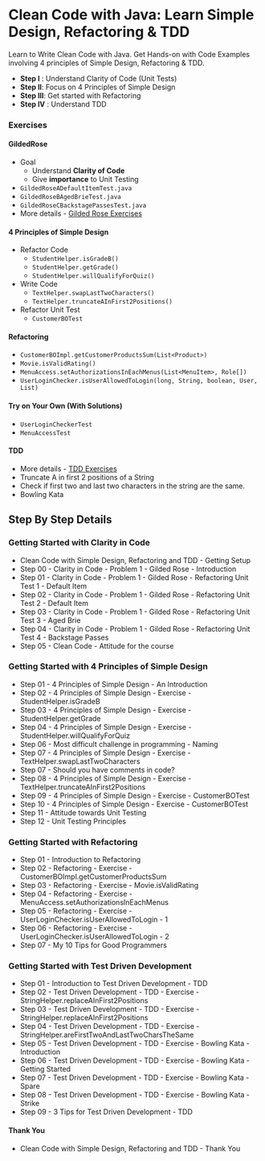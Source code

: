 # Clean Code with Java: Learn Simple Design, Refactoring & TDD

Learn to Write Clean Code with Java. Get Hands-on with Code Examples involving 4 principles of Simple Design, Refactoring & TDD.

- **Step I** : Understand Clarity of Code (Unit Tests)
- **Step II**: Focus on 4 Principles of Simple Design
- **Step III**: Get started with Refactoring
- **Step IV** : Understand TDD

### Exercises

#### GildedRose
- Goal 
	- Understand **Clarity of Code**
	- Give **importance** to Unit Testing
- `GildedRoseADefaultItemTest.java`
- `GildedRoseBAgedBrieTest.java`
- `GildedRoseCBackstagePassesTest.java`
- More details - [Gilded Rose Exercises](https://github.com/in28minutes/clean-code/blob/master/GildedRoseProblemStatement.md)

#### 4 Principles of Simple Design
- Refactor Code
	- `StudentHelper.isGradeB()`
	- `StudentHelper.getGrade()`
	- `StudentHelper.willQualifyForQuiz()`
- Write Code
	- `TextHelper.swapLastTwoCharacters()`
	- `TextHelper.truncateAInFirst2Positions()`
- Refactor Unit Test
	- `CustomerBOTest`

#### Refactoring
- `CustomerBOImpl.getCustomerProductsSum(List<Product>)`
- `Movie.isValidRating()`
- `MenuAccess.setAuthorizationsInEachMenus(List<MenuItem>, Role[])`
- `UserLoginChecker.isUserAllowedToLogin(long, String, boolean, User, List)`

#### Try on Your Own (With Solutions)
- `UserLoginCheckerTest`
- `MenuAccessTest`

#### TDD
- More details - [TDD Exercises](https://github.com/in28minutes/clean-code/blob/master/tdd.md)
- Truncate A in first 2 positions of a String
- Check if first two and last two characters in the string are the same.
- Bowling Kata

## Step By Step Details

### Getting Started with Clarity in Code
- Clean Code with Simple Design, Refactoring and TDD - Getting Setup
- Step 00 - Clarity in Code - Problem 1 - Gilded Rose - Introduction
- Step 01 - Clarity in Code - Problem 1 - Gilded Rose - Refactoring Unit Test 1 - Default Item
- Step 02 - Clarity in Code - Problem 1 - Gilded Rose - Refactoring Unit Test 2 - Default Item
- Step 03 - Clarity in Code - Problem 1 - Gilded Rose - Refactoring Unit Test 3 - Aged Brie
- Step 04 - Clarity in Code - Problem 1 - Gilded Rose - Refactoring Unit Test 4 - Backstage Passes
- Step 05 - Clean Code - Attitude for the course

### Getting Started with 4 Principles of Simple Design
- Step 01 - 4 Principles of Simple Design - An Introduction
- Step 02 - 4 Principles of Simple Design - Exercise - StudentHelper.isGradeB
- Step 03 - 4 Principles of Simple Design - Exercise - StudentHelper.getGrade
- Step 04 - 4 Principles of Simple Design - Exercise - StudentHelper.willQualifyForQuiz
- Step 06 - Most difficult challenge in programming - Naming
- Step 07 - 4 Principles of Simple Design - Exercise - TextHelper.swapLastTwoCharacters
- Step 07 - Should you have comments in code?
- Step 08 - 4 Principles of Simple Design - Exercise - TextHelper.truncateAInFirst2Positions
- Step 09 - 4 Principles of Simple Design - Exercise - CustomerBOTest
- Step 10 - 4 Principles of Simple Design - Exercise - CustomerBOTest
- Step 11 - Attitude towards Unit Testing
- Step 12 - Unit Testing Principles

### Getting Started with Refactoring
- Step 01 - Introduction to Refactoring
- Step 02 - Refactoring - Exercise - CustomerBOImpl.getCustomerProductsSum
- Step 03 - Refactoring - Exercise - Movie.isValidRating
- Step 04 - Refactoring - Exercise - MenuAccess.setAuthorizationsInEachMenus
- Step 05 - Refactoring - Exercise - UserLoginChecker.isUserAllowedToLogin - 1
- Step 06 - Refactoring - Exercise - UserLoginChecker.isUserAllowedToLogin - 2
- Step 07 - My 10 Tips for Good Programmers

### Getting Started with Test Driven Development
- Step 01 - Introduction to Test Driven Development - TDD
- Step 02 - Test Driven Development - TDD - Exercise - StringHelper.replaceAInFirst2Positions
- Step 03 - Test Driven Development - TDD - Exercise - StringHelper.replaceAInFirst2Positions
- Step 04 - Test Driven Development - TDD - Exercise - StringHelper.areFirstTwoAndLastTwoCharsTheSame
- Step 05 - Test Driven Development - TDD - Exercise - Bowling Kata - Introduction
- Step 06 - Test Driven Development - TDD - Exercise - Bowling Kata - Getting Started
- Step 07 - Test Driven Development - TDD - Exercise - Bowling Kata - Spare
- Step 08 - Test Driven Development - TDD - Exercise - Bowling Kata - Strike
- Step 09 - 3 Tips for Test Driven Development - TDD

#### Thank You
- Clean Code with Simple Design, Refactoring and TDD - Thank You
